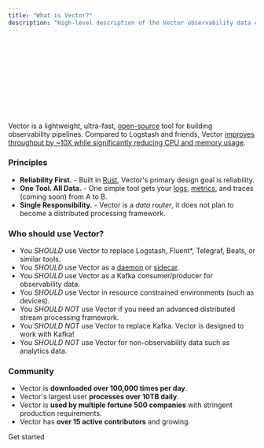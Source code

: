 ```yaml
---
title: "What is Vector?"
description: "High-level description of the Vector observability data collector and router."
---
```


<SVG src="/img/components.svg" />

Vector is a lightweight, ultra-fast, [open-source][urls.vector_repo] tool for
building observability pipelines. Compared to Logstash and friends, Vector
[improves throughput by ~10X while significantly reducing CPU and memory
usage][urls.vector_performance].

### Principles

- **Reliability First.** - Built in [Rust][urls.rust], Vector's primary design goal is reliability.
- **One Tool. All Data.** - One simple tool gets your [logs][docs.data-model.log], [metrics][docs.data-model.metric], and traces (coming soon) from A to B.
- **Single Responsibility.** - Vector is a _data router_, it does not plan to become a distributed processing framework.

### Who should use Vector?

- You _SHOULD_ use Vector to replace Logstash, Fluent\*, Telegraf, Beats, or similar tools.
- You _SHOULD_ use Vector as a [daemon][docs.strategies#daemon] or [sidecar][docs.strategies#sidecar].
- You _SHOULD_ use Vector as a Kafka consumer/producer for observability data.
- You _SHOULD_ use Vector in resource constrained environments (such as devices).
- You _SHOULD NOT_ use Vector if you need an advanced distributed stream processing framework.
- You _SHOULD NOT_ use Vector to replace Kafka. Vector is designed to work with Kafka!
- You _SHOULD NOT_ use Vector for non-observability data such as analytics data.

### Community

- Vector is **downloaded over 100,000 times per day**.
- Vector's largest user **processes over 10TB daily**.
- Vector is **used by multiple fortune 500 companies** with stringent production requirements.
- Vector has **over 15 active contributors** and growing.

<Jump to="/guides/getting-started/">Get started</Jump>

[docs.data-model.log]: /docs/about/data-model/log/
[docs.data-model.metric]: /docs/about/data-model/metric/
[docs.strategies#daemon]: /docs/setup/deployment/strategies/#daemon
[docs.strategies#sidecar]: /docs/setup/deployment/strategies/#sidecar
[urls.rust]: https://www.rust-lang.org/
[urls.vector_performance]: https://vector.dev/#performance
[urls.vector_repo]: https://github.com/timberio/vector
